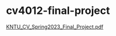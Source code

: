 # cv4012-final-project
[KNTU_CV_Spring2023_Final_Project.pdf](https://github.com/mhhamze/cv4012-final-project/files/12004125/KNTU_CV_Spring2023_Final_Project.pdf)

